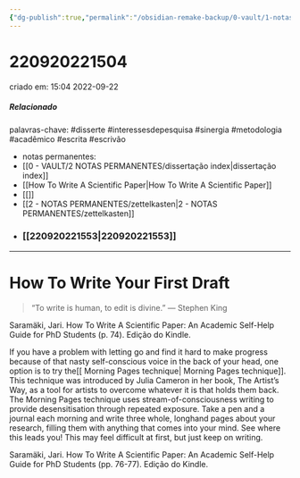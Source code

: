 ```yaml
---
{"dg-publish":true,"permalink":"/obsidian-remake-backup/0-vault/1-notas-literais/insight-pensamento-e-meditacao/how-to-write-your-first-draft/","tags":["disserte","interessesdepesquisa","sinergia","metodologia","acadêmico","escrita","escrivão"],"dgHomeLink":true,"dgShowLocalGraph":true,"dgShowFileTree":true,"dgEnableSearch":true,"noteIcon":""}
---
```


# 220920221504
criado em: 15:04 2022-09-22

##### Relacionado
palavras-chave: #disserte #interessesdepesquisa #sinergia #metodologia #acadêmico #escrita #escrivão 
- notas permanentes: 
- [[0 - VAULT/2 NOTAS PERMANENTES/dissertação index\|dissertação index]]
- [[How To Write A Scientific Paper\|How To Write A Scientific Paper]]
- [[]]
- [[2 - NOTAS PERMANENTES/zettelkasten\|2 - NOTAS PERMANENTES/zettelkasten]]
- ### [[220920221553\|220920221553]]

---
# How To Write Your First Draft 
>“To write is human, to edit is divine.” — Stephen King

Saramäki, Jari. How To Write A Scientific Paper: An Academic Self-Help Guide for PhD Students (p. 74). Edição do Kindle. 

If you have a problem with letting go and find it hard to make progress because of that nasty self-conscious voice in the back of your head, one option is to try the[[ Morning Pages technique\| Morning Pages technique]]. This technique was introduced by Julia Cameron in her book, The Artist’s Way, as a tool for artists to overcome whatever it is that holds them back. The Morning Pages technique uses stream-of-consciousness writing to provide desensitisation through repeated exposure. Take a pen and a journal each morning and write three whole, longhand pages about your research, filling them with anything that comes into your mind. See where this leads you! This may feel difficult at first, but just keep on writing.

Saramäki, Jari. How To Write A Scientific Paper: An Academic Self-Help Guide for PhD Students (pp. 76-77). Edição do Kindle. 